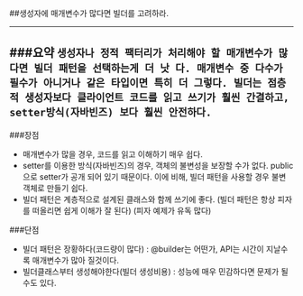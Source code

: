 ##생성자에 매개변수가 많다면 빌더를 고려하라.

---
###요약
`생성자나 정적 팩터리가 처리해야 할 매개변수가 많다면 빌더 패턴을 선택하는게 더 낫
다. 매개변수 중 다수가 필수가 아니거나 같은 타입이면 특히 더 그렇다. 빌더는 점층적
생성자보다 클라이언트 코드를 읽고 쓰기가 훨씬 간결하고, setter방식(자바빈즈) 보다
 훨씬 안전하다.`
---


###장점
- 매개변수가 많을 경우, 코드를 읽고 이해하기 매우 쉽다.
- setter를 이용한 방식(자바빈즈)의 경우, 객체의 불변성을 보장할 수가 없다.
  public으로 setter가 공개 되어 있기 때문이다.
  이에 비해, 빌더 패턴을 사용할 경우 불변 객체로 만들기 쉽다.
- 빌더 패턴은 계층적으로 설계된 클래스와 함께 쓰기에 좋다.
  (빌더 패턴은 항상 피자를 떠올리면 쉽게 이해가 잘 된다)
  (피자 예제가 유독 많다)  


###단점
- 빌더 패턴은 장황하다(코드량이 많다)
 : @builder는 어떤가, API는 시간이 지날수록 매개변수가 많아 질것이다.
- 빌더클래스부터 생성해야한다(빌더 생성비용)
 : 성능에 매우 민감하다면 문제가 될수도 있다.
 
 